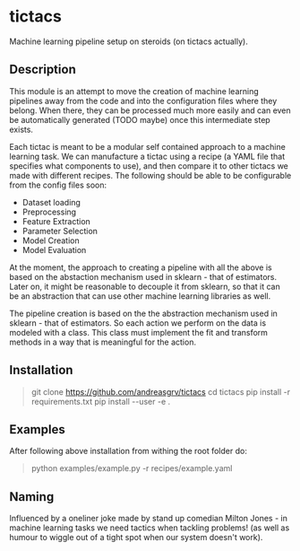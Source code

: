 # tictacs
Machine learning pipeline setup on steroids (on tictacs actually).

## Description
This module is an attempt to move the creation of machine learning pipelines away from the code and into the configuration files where they belong. When there, they can be processed much more easily and can even be automatically generated (TODO maybe) once this intermediate step exists.

Each tictac is meant to be a modular self contained approach to a machine learning task. We can manufacture a tictac using a recipe (a YAML file that specifies what components to use), and then compare it to other tictacs we made with different recipes. The following should be able to be configurable from the config files soon:
- Dataset loading
- Preprocessing
- Feature Extraction
- Parameter Selection
- Model Creation
- Model Evaluation

At the moment, the approach to creating a pipeline with all the above is based on the abstaction mechanism used in sklearn - that of estimators. Later on, it might be reasonable to decouple it from sklearn, so that it can be an abstraction that can use other machine learning libraries as well.

The pipeline creation is based on the the abstraction mechanism used in sklearn - that of estimators. So each action we perform on the data is modeled with a class. This class must implement the fit and transform methods in a way that is meaningful for the action.

## Installation

> git clone https://github.com/andreasgrv/tictacs
> cd tictacs
> pip install -r requirements.txt
> pip install --user -e .

## Examples

After following above installation from withing the root folder do:
> python examples/example.py -r recipes/example.yaml

## Naming
Influenced by a oneliner joke made by stand up comedian Milton Jones - in machine learning tasks we need tactics when tackling problems! (as well as humour to wiggle out of a tight spot when our system doesn't work).
